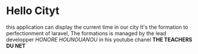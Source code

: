 # Hello Cityt
this application can display the current time in our city 
It's the formation to perfectionment of laravel, The formations is managed by the lead developper *HONORE HOUNOUANOU* in his youtube chanel **THE TEACHERS DU NET**